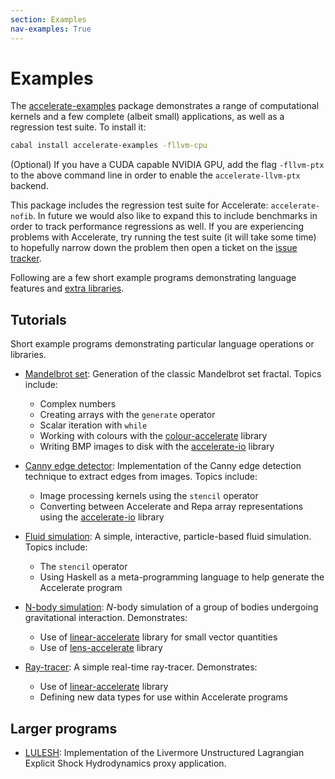 ```yaml
---
section: Examples
nav-examples: True
---
```


# Examples

The [accelerate-examples](https://hackage.haskell.org/package/accelerate-examples)
package demonstrates a range of computational kernels and a few complete (albeit
small) applications, as well as a regression test suite. To install it:
```sh
cabal install accelerate-examples -fllvm-cpu
```
(Optional) If you have a CUDA capable NVIDIA GPU, add the flag `-fllvm-ptx` to
the above command line in order to enable the `accelerate-llvm-ptx` backend.

This package includes the regression test suite for Accelerate:
`accelerate-nofib`. In future we would also like to expand this to include
benchmarks in order to track performance regressions as well. If you are
experiencing problems with Accelerate, try running the test suite (it will take
some time) to hopefully narrow down the problem then open a ticket on the [issue
tracker](https://github.com/AccelerateHS/accelerate/issues).

Following are a few short example programs demonstrating language features and
[extra libraries](/libraries.html).


## Tutorials

Short example programs demonstrating particular language operations or
libraries.

  * [Mandelbrot set](/examples/mandelbrot.html): Generation of the classic
    Mandelbrot set fractal. Topics include:

      * Complex numbers
      * Creating arrays with the `generate` operator
      * Scalar iteration with `while`
      * Working with colours with the [colour-accelerate]() library
      * Writing BMP images to disk with the [accelerate-io]() library

  * [Canny edge detector](/examples/canny.html): Implementation of the Canny
    edge detection technique to extract edges from images. Topics include:

      * Image processing kernels using the `stencil` operator
      * Converting between Accelerate and Repa array representations using the
        [accelerate-io]() library

  * [Fluid simulation](/examples/fluid.html): A simple, interactive,
    particle-based fluid simulation. Topics include:

      * The `stencil` operator
      * Using Haskell as a meta-programming language to help generate the Accelerate program

  * [N-body simulation](/examples/nbody.html): _N_-body simulation of a group of
    bodies undergoing gravitational interaction. Demonstrates:

      * Use of [linear-accelerate]() library for small vector quantities
      * Use of [lens-accelerate]() library

  * [Ray-tracer](/examples/ray.html): A simple real-time ray-tracer.
    Demonstrates:

      * Use of [linear-accelerate]() library
      * Defining new data types for use within Accelerate programs

## Larger programs

  * [LULESH](/examples/lulesh.html): Implementation of the Livermore
    Unstructured Lagrangian Explicit Shock Hydrodynamics proxy application.


